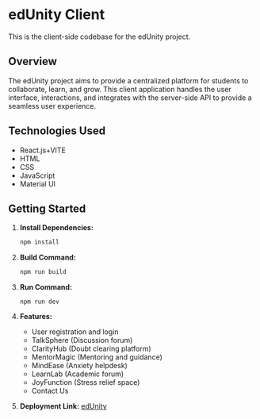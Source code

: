 # edUnity Client

This is the client-side codebase for the edUnity project.

## Overview

The edUnity project aims to provide a centralized platform for students to collaborate, learn, and grow. This client application handles the user interface, interactions, and integrates with the server-side API to provide a seamless user experience.

## Technologies Used

- React.js+VITE
- HTML
- CSS
- JavaScript
- Material UI

## Getting Started

1. **Install Dependencies:**
   ```bash
   npm install
2. **Build Command:**
   ```bash
   npm run build
3. **Run Command:**
   ```
   npm run dev
4. **Features:**

    - User registration and login
    - TalkSphere (Discussion forum)
    - ClarityHub (Doubt clearing platform)
    - MentorMagic (Mentoring and guidance)
    - MindEase (Anxiety helpdesk)
    - LearnLab (Academic forum)
    - JoyFunction (Stress relief space)
    - Contact Us
5. **Deployment Link:** [edUnity](https://main--edunity-main.netlify.app/)
